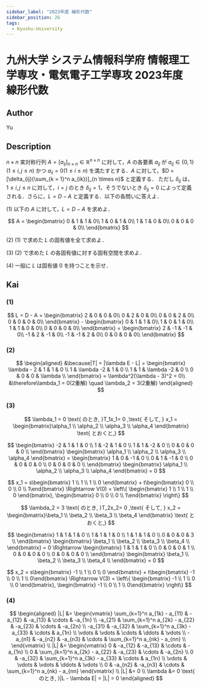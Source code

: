 ```yaml
---
sidebar_label: "2023年度 線形代数"
sidebar_position: 26
tags:
  - Kyushu-University
---
```

# 九州大学 システム情報科学府 情報理工学専攻・電気電子工学専攻 2023年度 線形代数


## **Author**
Yu

## **Description**
$n \times n$ 実対称行列 $A = [a_{ij}]_{n×n} \in \mathbb{R}^{n×n}$ に対して，$A$ の各要素 $a_{ij}$ が $a_{ij} \in \{0, 1\} (1 \le i, j \le n)$ かつ $a_{ii} = 0 (1 \le i \le n)$ を満たすとする．$A$ に対して，$D = [\delta_{ij}(\sum_{k = 1}^n a_{ik})]_{n \times n}$ と定義する．
ただし $\delta_{ij}$ は，$1 \le i, j \le n$ に対して，$i = j$ のとき $\delta_{ij} = 1$，そうでないとき $\delta_{ij} = 0$ によって定義される．さらに，$L = D − A$ と定義する．以下の各問いに答えよ．

(1) 以下の $A$ に対して，$L = D − A$ を求めよ．

$$
A = 
\begin{bmatrix}
0 & 1 & 1 & 0\\
1 & 0 & 1 & 0\\
1 & 1 & 0 & 0\\
0 & 0 & 0 & 0\\
\end{bmatrix}
$$

(2) (1) で求めた $L$ の固有値を全て求めよ．

(3) (2) で求めた $L$ の各固有値に対する固有空間を求めよ．

(4) 一般に $L$ は固有値 $0$ を持つことを示せ．

## **Kai** 
### (1)

$$
L = D - A = 
\begin{bmatrix}
2 & 0 & 0 & 0\\
0 & 2 & 0 & 0\\
0 & 0 & 2 & 0\\
0 & 0 & 0 & 0\\
\end{bmatrix} - 
\begin{bmatrix}
0 & 1 & 1 & 0\\
1 & 0 & 1 & 0\\
1 & 1 & 0 & 0\\
0 & 0 & 0 & 0\\
\end{bmatrix} = 
\begin{bmatrix}
2 & -1 & -1 & 0\\
-1 & 2 & -1 & 0\\
-1 & -1 & 2 & 0\\
0 & 0 & 0 & 0\\
\end{bmatrix}
$$

### (2)

$$
\begin{aligned}
&\because|T| = |\lambda E - L| = 
\begin{bmatrix}
\lambda - 2 & 1 & 1 & 0 \\
1 & \lambda -2 & 1 & 0 \\
1 & 1 & \lambda -2 & 0 \\
0 & 0 & 0 & \lambda \\
\end{bmatrix} = \lambda^2(\lambda - 3)^2 = 0\\
&\therefore\lambda_1 = 0(2重解) \quad \lambda_2 = 3(2重解)
\end{aligned}
$$

### (3)

$$
\lambda_1 = 0 \text{ のとき, }T_1x_1= 0 ,\text{ そして, } x_1 = \begin{bmatrix}\alpha_1 \\ \alpha_2 \\ \alpha_3 \\ \alpha_4 \end{bmatrix} \text{ とおくと,}
$$

$$
\begin{bmatrix}
-2 & 1 & 1 & 0 \\
1 & -2 & 1 & 0 \\
1 & 1 & -2 & 0 \\
0 & 0 & 0 & 0 \\
\end{bmatrix}
\begin{bmatrix}
\alpha_1 \\ 
\alpha_2 \\ 
\alpha_3 \\ 
\alpha_4 
\end{bmatrix} = 
\begin{bmatrix}
1 & 0 & -1 & 0 \\
0 & 1 & -1 & 0 \\
0 & 0 & 0 & 0 \\
0 & 0 & 0 & 0 \\
\end{bmatrix}
\begin{bmatrix}
\alpha_1 \\ 
\alpha_2 \\ 
\alpha_3 \\ 
\alpha_4 
\end{bmatrix} = 0
$$

$$
x_1 = s\begin{bmatrix} 1 \\ 1 \\ 1 \\ 0 \end{bmatrix} + t\begin{bmatrix} 0 \\ 0 \\ 0 \\ 1\end{bmatrix} \Rightarrow 
V(0) = 
\left\{
\begin{bmatrix} 1 \\ 1 \\ 1 \\ 0 \end{bmatrix},
\begin{bmatrix} 0 \\ 0 \\ 0 \\ 1\end{bmatrix}
\right\}
$$

$$
\lambda_2 = 3 \text{ のとき, }T_2x_2= 0 ,\text{ そして, } x_2 = \begin{bmatrix}\beta_1 \\ \beta_2 \\ \beta_3 \\ \beta_4 \end{bmatrix} \text{ とおくと,}
$$

$$
\begin{bmatrix}
1 & 1 & 1 & 0 \\
1 & 1 & 1 & 0 \\
1 & 1 & 1 & 0 \\
0 & 0 & 0 & 3 \\
\end{bmatrix}
\begin{bmatrix}
\beta_1 \\ 
\beta_2 \\ 
\beta_3 \\ 
\beta_4 \\
\end{bmatrix} = 0 \Rightarrow
\begin{bmatrix}
1 & 1 & 1 & 0 \\
0 & 0 & 0 & 1 \\
0 & 0 & 0 & 0 \\
0 & 0 & 0 & 0 \\
\end{bmatrix}
\begin{bmatrix}
\beta_1 \\ 
\beta_2 \\ 
\beta_3 \\ 
\beta_4 \\
\end{bmatrix} = 0 
$$

$$
x_2 = s\begin{bmatrix} -1 \\ 1 \\ 0 \\ 0 \end{bmatrix} + t\begin{bmatrix} -1 \\ 0 \\ 1 \\ 0\end{bmatrix} \Rightarrow
V(3) = 
\left\{
\begin{bmatrix} -1 \\ 1 \\ 0 \\ 0 \end{bmatrix},
\begin{bmatrix} -1 \\ 0 \\ 1 \\ 0\end{bmatrix}
\right\}
$$

### (4)

$$
\begin{aligned}
|L| &= 
\begin{vmatrix}
\sum_{k=1}^n a_{1k} - a_{11} & -a_{12} & -a_{13} & \cdots & -a_{1n} \\
-a_{21} & \sum_{k=1}^n a_{2k} - a_{22} & -a_{23} & \cdots & -a_{2n} \\
-a_{31} & -a_{32} & \sum_{k=1}^n a_{3k} - a_{33} & \cdots & a_{1n} \\
\vdots & \vdots & \cdots & \ddots & \vdots \\
-a_{n1} & -a_{n2} & -a_{n3} & \cdots & \sum_{k=1}^n a_{nk} - a_{nn} \\
\end{vmatrix} \\
|L| &= 
\begin{vmatrix}
0 & -a_{12} & -a_{13} & \cdots & -a_{1n} \\
0 & \sum_{k=1}^n a_{2k} - a_{22} & -a_{23} & \cdots & -a_{2n} \\
0 & -a_{32} & \sum_{k=1}^n a_{3k} - a_{33} & \cdots & a_{1n} \\
\vdots & \vdots & \vdots & \ddots & \vdots \\
0 & -a_{n2} & -a_{n3} & \cdots & \sum_{k=1}^n a_{nk} - a_{nn}
\end{vmatrix} \\
|L| &= 0 \\
\lambda &= 0 \text{ のとき, }|L - \lambda E| = |L| = 0
\end{aligned}
$$